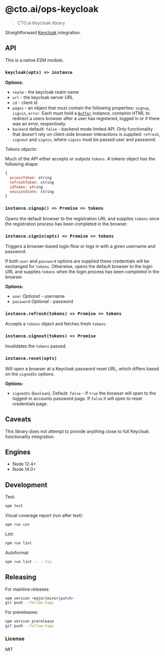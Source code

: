 # @cto.ai/ops-keycloak

> CTO.ai Keycloak library

Straightforward [Keycloak](https://www.keycloak.org/) integration.

## API

This is a native ESM module.

### `keycloak(opts) => instance`

**Options:**

* `realm` - the keycloak realm name
* `url` - the keycloak server URL
* `id` - client id
* `pages` - an object that must contain the following properties: `signup`, `signin`, `error`. Each must hold a [`Buffer`](https://nodejs.org/api/buffer.html) instance, containin HTML to redirect a users browser after a user has registered, logged in or if there was an error, respectively.
* `backend` default: `false` -  backend mode limited API. Only functionality that doesn't rely on client-side browser interactions is supplied: `refresh`, `signout` and `signin`, where `signin` must be passed user and password.

*Tokens objects:*

Much of the API either accepts or outputs `tokens`. A tokens object has the following shape:

```js
{
  accessToken: string
  refreshToken: string
  idToken: string
  sessionState: string
}
```

### `instance.signup() => Promise => tokens`

Opens the default browser to the registration URL and supplies `tokens` once the registration process has been completed in the browser.

### `instance.signin(opts) => Promise => tokens`

Triggers a browser-based login flow or logs in with a given username and password.

If both `user` and `password` options are supplied these credentials will be
exchanged for `tokens`. Otherwise, opens the default browser to the login URL and supplies `tokens` when the login process has been completed in the browser.

**Options:**

* `user` *Optional* - username
* `password` *Optional* - password

### `instance.refresh(tokens) => Promise => tokens`

Accepts a `tokens` object and fetches fresh `tokens`.

### `instance.signout(tokens) => Promise`

Invalidates the `tokens` passed.

### `instance.reset(opts)`

Will open a browser at a Keycloak password reset URL, which differs based on the `signedIn` options.

**Options:**

* `signedIn` (`boolean`), Default: `false` - If `true` the browser will open to the logged-in accounts password page. If `false` it will open to reset credentials page.

## Caveats

This library does not attempt to provide anything close to full Keycloak functionality integration.

## Engines

* Node 12.4+
* Node 14.0+

## Development

Test:

```sh
npm test
```

Visual coverage report (run after test):

```sh
npm run cov
```

Lint:

```sh
npm run lint
```

Autoformat:

```sh
npm run lint -- --fix
```

## Releasing

For mainline releases:

```sh
npm version <major|minor|patch>
git push --follow-tags
```

For prereleases:

```sh
npm version prerelease
git push --follow-tags
```

### License

MIT
